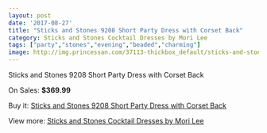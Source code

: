 ```yaml
---
layout: post
date: '2017-08-27'
title: "Sticks and Stones 9208 Short Party Dress with Corset Back"
category: Sticks and Stones Cocktail Dresses by Mori Lee
tags: ["party","stones","evening","beaded","charming"]
image: http://img.princessan.com/37113-thickbox_default/sticks-and-stones-9208-short-party-dress-with-corset-back.jpg
---
```

Sticks and Stones 9208 Short Party Dress with Corset Back

On Sales: **$369.99**
<a href="https://www.princessan.com/en/17272-sticks-and-stones-9208-short-party-dress-with-corset-back.html"><amp-img layout="responsive" width="600" height="600" src="//img.princessan.com/37113-thickbox_default/sticks-and-stones-9208-short-party-dress-with-corset-back.jpg" alt="Sticks and Stones 9208 Short Party Dress with Corset Back 0" /></a>
<a href="https://www.princessan.com/en/17272-sticks-and-stones-9208-short-party-dress-with-corset-back.html"><amp-img layout="responsive" width="600" height="600" src="//img.princessan.com/37116-thickbox_default/sticks-and-stones-9208-short-party-dress-with-corset-back.jpg" alt="Sticks and Stones 9208 Short Party Dress with Corset Back 1" /></a>
<a href="https://www.princessan.com/en/17272-sticks-and-stones-9208-short-party-dress-with-corset-back.html"><amp-img layout="responsive" width="600" height="600" src="//img.princessan.com/37115-thickbox_default/sticks-and-stones-9208-short-party-dress-with-corset-back.jpg" alt="Sticks and Stones 9208 Short Party Dress with Corset Back 2" /></a>
<a href="https://www.princessan.com/en/17272-sticks-and-stones-9208-short-party-dress-with-corset-back.html"><amp-img layout="responsive" width="600" height="600" src="//img.princessan.com/37114-thickbox_default/sticks-and-stones-9208-short-party-dress-with-corset-back.jpg" alt="Sticks and Stones 9208 Short Party Dress with Corset Back 3" /></a>

Buy it: [Sticks and Stones 9208 Short Party Dress with Corset Back](https://www.princessan.com/en/17272-sticks-and-stones-9208-short-party-dress-with-corset-back.html "Sticks and Stones 9208 Short Party Dress with Corset Back")

View more: [Sticks and Stones Cocktail Dresses by Mori Lee](https://www.princessan.com/en/145- "Sticks and Stones Cocktail Dresses by Mori Lee")